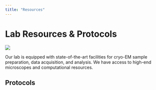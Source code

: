 ```yaml
---
title: "Resources"
---
```


# Lab Resources & Protocols

[![](/images/cryo-em-setup.jpg)](/images/cryo-em-setup.jpg)

Our lab is equipped with state-of-the-art facilities for cryo-EM sample preparation, data acquisition, and analysis. We have access to high-end microscopes and computational resources.

## Protocols